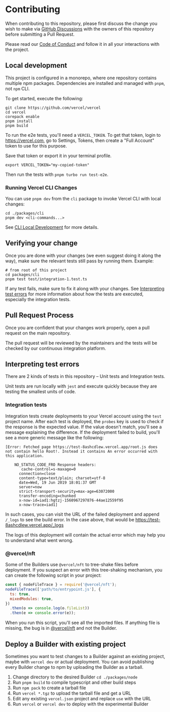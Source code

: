 # Contributing

When contributing to this repository, please first discuss the change you wish to make via [GitHub Discussions](https://github.com/vercel/vercel/discussions/new) with the owners of this repository before submitting a Pull Request.

Please read our [Code of Conduct](CODE_OF_CONDUCT.md) and follow it in all your interactions with the project.

## Local development

This project is configured in a monorepo, where one repository contains multiple npm packages. Dependencies are installed and managed with `pnpm`, not `npm` CLI.

To get started, execute the following:

```
git clone https://github.com/vercel/vercel
cd vercel
corepack enable
pnpm install
pnpm build
```

To run the e2e tests, you'll need a `VERCEL_TOKEN`. To get that token, login to https://vercel.com, go to Settings, Tokens, then create a "Full Account" token to use for this purpose.

Save that token or export it in your terminal profile.

```
export VERCEL_TOKEN="my-copied-token"
```

Then run the tests with `pnpm turbo run test-e2e`.

### Running Vercel CLI Changes

You can use `pnpm dev` from the `cli` package to invoke Vercel CLI with local changes:

```
cd ./packages/cli
pnpm dev <cli-commands...>
```

See [CLI Local Development](../packages/cli#local-development) for more details.

## Verifying your change

Once you are done with your changes (we even suggest doing it along the way), make sure the relevant tests still pass by running them. Example:

```
# from root of this project
cd packages/cli
pnpm test test/integration-1.test.ts
```

If any test fails, make sure to fix it along with your changes. See [Interpreting test errors](#Interpreting-test-errors) for more information about how the tests are executed, especially the integration tests.

## Pull Request Process

Once you are confident that your changes work properly, open a pull request on the main repository.

The pull request will be reviewed by the maintainers and the tests will be checked by our continuous integration platform.

## Interpreting test errors

There are 2 kinds of tests in this repository – Unit tests and Integration tests.

Unit tests are run locally with `jest` and execute quickly because they are testing the smallest units of code.

### Integration tests

Integration tests create deployments to your Vercel account using the `test` project name. After each test is deployed, the `probes` key is used to check if the response is the expected value. If the value doesn't match, you'll see a message explaining the difference. If the deployment failed to build, you'll see a more generic message like the following:

```
[Error: Fetched page https://test-8ashcdlew.vercel.app/root.js does not contain hello Root!. Instead it contains An error occurred with this application.

    NO_STATUS_CODE_FRO Response headers:
       cache-control=s-maxage=0
      connection=close
      content-type=text/plain; charset=utf-8
      date=Wed, 19 Jun 2019 18:01:37 GMT
      server=now
      strict-transport-security=max-age=63072000
      transfer-encoding=chunked
      x-now-id=iad1:hgtzj-1560967297876-44ae12559f95
      x-now-trace=iad1]
```

In such cases, you can visit the URL of the failed deployment and append `/_logs` to see the build error. In the case above, that would be https://test-8ashcdlew.vercel.app/_logs

The logs of this deployment will contain the actual error which may help you to understand what went wrong.

### @vercel/nft

Some of the Builders use `@vercel/nft` to tree-shake files before deployment. If you suspect an error with this tree-shaking mechanism, you can create the following script in your project:

```js
const { nodeFileTrace } = require('@vercel/nft');
nodeFileTrace(['path/to/entrypoint.js'], {
  ts: true,
  mixedModules: true,
})
  .then(o => console.log(o.fileList))
  .then(e => console.error(e));
```

When you run this script, you'll see all the imported files. If anything file is missing, the bug is in [@vercel/nft](https://github.com/vercel/nft) and not the Builder.

## Deploy a Builder with existing project

Sometimes you want to test changes to a Builder against an existing project, maybe with `vercel dev` or actual deployment. You can avoid publishing every Builder change to npm by uploading the Builder as a tarball.

1. Change directory to the desired Builder `cd ./packages/node`
2. Run `pnpm build` to compile typescript and other build steps
3. Run `npm pack` to create a tarball file
4. Run `vercel *.tgz` to upload the tarball file and get a URL
5. Edit any existing `vercel.json` project and replace `use` with the URL
6. Run `vercel` or `vercel dev` to deploy with the experimental Builder
